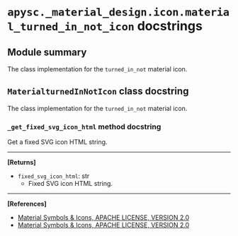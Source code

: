 # `apysc._material_design.icon.material_turned_in_not_icon` docstrings

## Module summary

The class implementation for the `turned_in_not` material icon.

## `MaterialturnedInNotIcon` class docstring

The class implementation for the `turned_in_not` material icon.

### `_get_fixed_svg_icon_html` method docstring

Get a fixed SVG icon HTML string.<hr>

**[Returns]**

- `fixed_svg_icon_html`: str
  - Fixed SVG icon HTML string.

<hr>

**[References]**

- [Material Symbols & Icons, APACHE LICENSE, VERSION 2.0](https://fonts.google.com/icons?icon.size=24&icon.color=%23e8eaed)
- [Material Symbols & Icons, APACHE LICENSE, VERSION 2.0](https://www.apache.org/licenses/LICENSE-2.0.html)